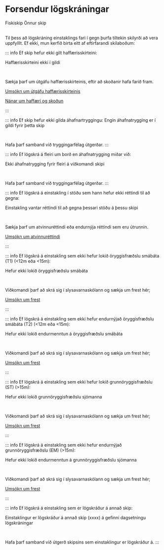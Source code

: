 # Forsendur lögskráningar

<span class="badge yellow">Fiskiskip</span>
<span class="badge gray ml-3">Önnur skip</span>

<br/>
Til þess að lögskráning einstaklings fari í gegn þurfa tiltekin skilyrði að vera uppfylllt. Ef ekki, mun kerfið birta eitt af eftirfarandi skilaboðum:

<br/>

::: info Ef skip hefur ekki gilt haffærisskírteini:

<span class="badge yellow-l">Haffærisskírteini ekki í gildi</span>

<br/>

Sækja þarf um útgáfu haffærisskírteinis, eftir að skoðanir hafa farið fram.

[Umsókn um útgáfu haffærisskírteinis](https://eydublod.samgongustofa.is/20635888850250541156)

[Nánar um haffæri og skoðun](https://www.samgongustofa.is/siglingar/krofur-til-skipa/haffaeri-og-skodun)

:::


::: info Ef skip hefur ekki gilda áhafnartryggingu:
<span class="badge yellow-l">Engin áhafnatrygging er í gildi fyrir þetta skip</span>

<br/>

Hafa þarf samband við tryggingarfélag útgerðar.
:::


::: info Ef lögskrá á fleiri um borð en áhafnatrygging miðar við:

<span class="badge yellow-l">Ekki áhafnatrygging fyrir fleiri á viðkomandi skipi</span>

<br/>

Hafa þarf samband við tryggingarfélag útgerðar.
:::



::: info Ef lögskrá á einstakling í stöðu sem hann hefur ekki réttindi til að gegna:

<span class="badge yellow-l">Einstakling vantar réttindi til að gegna þessari stöðu á þessu skipi
</span>

<br/>

Sækja þarf um atvinnuréttindi eða endurnýja réttindi sem eru útrunnin.

[Umsókn um atvinnuréttindi](https://innskraning.island.is/?id=eydubl.samgongustofa.is&Au-thID=e1311348-7944-4ac2-a938-4a4aefaa7244)

:::


::: info Ef lögskrá á einstakling sem ekki hefur lokið öryggisfræðslu smábáta (T1) (<12m eða <15m):

<span class="badge yellow-l">Hefur ekki lokið öryggisfræðslu smábáta</span>

<br/>

Viðkomandi þarf að skrá sig í slysavarnaskólann og sækja um frest hér;

[Umsókn um frest](https://eydublod.samgongustofa.is/26635894123012325331)

:::


::: info Ef lögskrá á einstakling sem ekki hefur endurnýjað öryggisfræðslu smábáta (T2) (<12m eða <15m):

<span class="badge yellow-l">Hefur ekki lokið endurmenntun á öryggisfræðslu smábáta</span>

<br/>

Viðkomandi þarf að skrá sig í slysavarnaskólann og sækja um frest hér;

[Umsókn um frest](https://eydublod.samgongustofa.is/26635894123012325331)

:::



::: info Ef lögskrá á einstakling sem ekki hefur lokið grunnöryggisfræðslu (ST) (>15m):

<span class="badge yellow-l">Hefur ekki lokið grunnöryggisfræðslu sjómanna</span>

<br/>

Viðkomandi þarf að skrá sig í slysavarnaskólann og sækja um frest hér;

[Umsókn um frest](https://eydublod.samgongustofa.is/26635894123012325331)

:::



::: info Ef lögskrá á einstakling sem ekki hefur endurnýjað grunnöryggisfræðslu (EM) (>15m):

<span class="badge yellow-l">Hefur ekki lokið endurmenntun á grunnöryggisfræðslu sjómanna</span>

<br/>

Viðkomandi þarf að skrá sig í slysavarnaskólann og sækja um frest hér;

[Umsókn um frest](https://eydublod.samgongustofa.is/26635894123012325331)

:::



::: info Ef lögskrá á einstakling sem er lögskráður á annað skip:

<span class="badge yellow-l">Einstaklingur er lögskráður á annað skip (xxxx) á gefinni dagsetningu lögskráningar</span>

<br/>

Hafa þarf samband við útgerð skipsins sem einstaklingur er lögskráður á.
:::